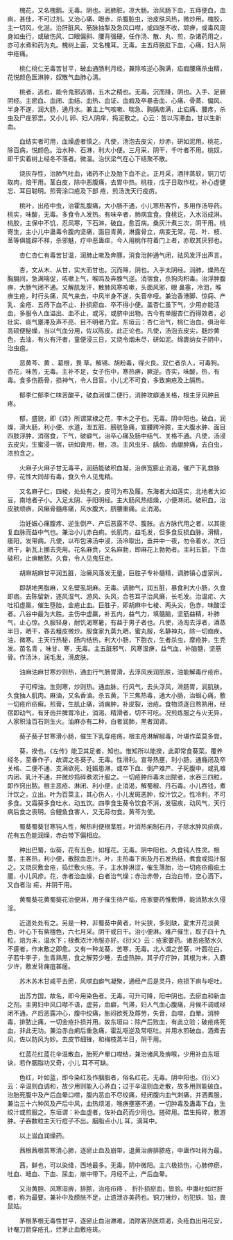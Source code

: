 <!-- { "loadSidebar": true } -->
　　槐花，又名槐鹅。无毒。阴也。润肺脏，凉大肠。治风肠下血，五痔便血，血痢，甚佳，不可过剂。又治心痛、眼赤，杀腹脏虫，治皮肤风热，微炒用。槐胶，主一切风，化涎。治肝脏风、筋脉抽掣及急风口噤，或四肢不收、顽痹，或毒风周身如虫行，或破伤风、口眼偏斜、腰背强硬。任作汤、散、丸、煎，杂诸药用之，亦可水煮和药为丸。槐树上菌，又名槐耳。无毒。主五痔脱肛下血，心痛，妇人阴中疮痛。

　　桃仁桃仁无毒苦甘平，破血通肠利月经，兼除咳逆心胸满，疝瘕腰痛杀虫精，花悦颜色医淋肿，奴散气血肺心清。

　　桃者，逃也，能令鬼邪逃循，五木之精也。无毒。沉而降，阴也。入手、足厥阴经。主瘀血、血闭、血结、血热、血证、血瘕及卒暴击血、心痛、骨蒸、偏风、半身不遂，润大肠，通月水。兼主上气咳嗽、喘急、胸膈痞满，止疝痛、腰疼，杀虫及尸疰邪祟。又小儿 卵、妇人阴痒，捣泥敷之。心云：苦以泻滞血，甘以生新血。

　　血结实者可用，血燥虚者慎之。凡使，汤泡去皮尖，炒赤，研如泥用。桃花，除百病，悦颜色。治水种、石淋，利大小便。三月采，阴干，千叶者不用。桃奴，即干实着树上经冬不落者。微温。治伏梁气在心下结聚不散。

　　烧灰存性，治肺气吐血，诸药不止及胎下血不止。正月采，酒拌蒸软，铜刀切取肉，焙干用。茎白皮，除中恶腹痛，去胃中热。桃枝，戊子日取作枕，补心虚健忘、耳目聪明。煎膏涂口疮及下部 疮，煎汤洗天行疫疠。

　　桃叶，出疮中虫，治霍乱腹痛，大小肠不通，小儿寒热客忤，多用作汤导药。桃实，味酸，无毒。多食令人发热。有味辛者，肺病宜食。食桃讫，入水浴成淋。桃胶，主保中不饥，忍风寒，下石淋，破血，愈百病。桑灰汁煮三次，阴干用。桃寄生，主小儿中蛊毒令腹内坚痛，面目青黄，淋露骨立，病变无常。花、叶、枝、茎等俱能辟不祥，杀邪魅，疗中恶蛊疰，今人用桃作符着门上者，亦取其厌邪也。

　　杏仁杏仁有毒苦甘温，润肺止嗽及奔豚，消食治肿通气闭，祛风发汗出声言。

　　杏，文从木、从甘，实大而甘也。沉而降，阴也。入手太阴经。润肺，燥热在胸膈间，急满喘促，咳嗽上气，喉鸣及奔豚气逆。消宿食，杀狗肉积毒。治浮肿腹痹，大肠气闭不通。又解肌发汗，散肺风寒咳嗽，头面风邪，眼 鼻塞，冷泪，喉痹生疮，时行头痛，风气来去，中风半身不遂，失音卒哑。兼治香港脚、惊痫、产乳、金疮、五痔下血不止、扑损瘀血、卒不得小便。盖杏仁虽下气，少用亦能活血，多服令人血溢出、血不止，或泻，或脐中出物。古今有单服杏仁而得效者，必壮实、痰气壅滞及声不亮、目不明者乃宜。东垣云：杏仁治气，桃仁治血，俱治年高硕便秘燥，当以气血分用，佐以陈皮。此正论也。凡使，汤泡去皮尖，麸炒黄色，去油，有火有汗者，童便浸三日，又烧令烟未尽，研如泥。绵裹纳女子阴中，治虫疽。

　　恶黄芩、黄 、葛根，畏 草。解锡、胡粉毒，得火良。双仁者杀人，可毒狗。杏花，味苦，无毒。主补不足，女子伤中，寒热痹，厥逆。杏实，味酸，热，有毒。食多伤筋骨，损神气，令人目盲。小儿尤不可食，多致痈疮及上膈热。

　　郁李仁郁李仁味苦酸平，破血润燥二便行，消肿攻癖通关格，根主牙风肿且疼。

　　郁，盛貌，即《诗》所谓棠棣之花，李木之子也。无毒。阴中阳也。破血，润燥，滑大肠，利小便、水道，泄五脏、膀胱急痛，宣腰跨冷脓，主大腹水肿、面目四肢浮肿，消宿食，下气，破癖气，治卒心痛及肠中结气、关格不通。凡使，汤浸去皮尖，生蜜浸一宿，研如膏用，根，凉。主风虫牙、龋齿、齿龈肿痛，去白虫，浓煎含之。

　　火麻子火麻子甘无毒平，润肠能破积血凝，治痹宽膨止消渴，催产下乳救脉停，花性大同却有毒，食久令人见鬼精。

　　又名麻子仁，四棱，处处有之，皮可为布及履。东海者大如莲实，北地者大如豆，南地者子小。入足太阴、手阳明经。主大肠风热结燥，小便淋闭。破积血，治皮肤顽痹，风癞骨髓疼痛，风水腹大，脐腰重痛。止消渴。

　　治妊娠心痛腹疼、逆生倒产、产后恶露不尽、腹胀。古方脉代用之者，以其能复血脉而益中气也。兼治小儿赤白痢。长肌肉，益毛发，但多食反损血脉，滑精，痿阳，发带病。凡使，以布包沸汤中浸，汤冷取出，垂井中一夜，勿令着水，次日晒干，新瓦上挪去壳用。花名麻贲，又名麻勃，即麻花上勃勃者。主利五脏，下血破积，止痹散脓。久食，令人见鬼狂走。

　　胡麻胡麻甘平润五脏，治癞风落发无量，巨胜子专补髓精，调肺镇心虚家尚。

　　即胡地黑脂麻，又名壁虱胡麻。无毒。调肺气，润五脏，暴食利大小肠，久食即痞。去陈留新，逐风湿气、游风、头风，合苍耳子治风癞，长毛发。治温疟、大吐扣虚羸，催生堕胎，金疮止血。巨胜子，即胡麻中七棱、两头尖，色赤，味酸涩者。八谷中最为大胜。主伤中虚羸，补五内，益气力，填髓脑，坚筋益精，补肺气，止心惊。久服轻身，耐饥渴寒暑，有益于男子者也。凡使，汤淘去浮者，酒蒸半日，晒干，舂去粗皮微炒。服食家九蒸九晒，蜜丸服，名静神丸，除一切痼疾。油，微寒。主天行热秘，肠内结热，利大小肠，下胞衣，生者杀虫，摩疮肿，生秃发。苗名青 ，味甘、寒，无毒。主五脏邪气、风寒湿痹，益气血，补脑髓，坚筋骨。作汤沐，润毛发，滑皮肤。

　　油麻油麻甘寒炒则热，通血行气肠胃滑，去浮风疾润肌肤，油能解毒疗疮疖。

　　子可榨油。生则寒，炒则热。通血脉，行风气，去头浮风，滑肠胃，润肌肤。久食抽人肌肉。麻油，又名香油。杀五黄，下三焦热毒，通大小肠，治蛔心痛，敷一切疮疖疥癣。煎膏，生肌止痛，消痈肿，补皮裂，治疮。食物须逐日熬熟用，经宿即动气，有牙齿并脾胃冷止，消渴、精滑者，切不可吃。况煎炼服之与火无异，人家积油百石则生火。油麻亦有二种，白者润肺，黑者润肾。

　　葵子葵子甘寒滑小肠，催生下乳穿疮疡，根主疮淋解椒毒，叶堪作菜莫多尝。

　　葵，揆也。《左传》能卫其足者，知也。惟知所以能揆，此即常食葵菜。覆养经冬，至春作子，故谓之冬葵子。无毒。性滑利。宣导热壅，利小肠，通癃闭及卒关格、二便不通、支满欲死、妊娠患淋，或卒下血、倒产难产、子死腹中，或乳难内闭、乳汁不通，并微炒捣碎煮浓汁服之。一切疮肿疖毒未出脓者，水吞三四粒，即作窍出脓。根主恶疮、淋闭、利小便，止消渴，解蜀椒、丹石毒。小儿吞钱，煮汁饮之，立出。叶为百菜主，其心伤人，小儿发斑恶肿，绞汁饮之。性冷利，不可多食。又霜葵多食吐水，动五饮。四季食生葵令饮食不消，发宿疾，动风气，天行病后食之丧明。合鲤鱼食害人，又无蒜勿食。黄芩为使。

　　蜀葵蜀葵甘寒钝人性，解热利便根茎胜，叶消热痢制石丹，子除水肿风疥病，花有五色能润燥，赤白带下偏相应。

　　种出巴蜀，似葵，花有五色，如槿花。无毒。阴中阳也。久食钝人性灵。根茎，主客热，利小便，散脓血恶汁。叶，主热毒下痢及丹石发热结，煮食或捣汁服之。又烧灰敷金疮，捣烂敷火疮。子，主水肿淋涩，催生落胎，治一切疮疥瘢疵土靥，小儿风疹。花，赤者治血燥，白者治气燥；赤治赤带，白治白带，空心酒下。又白者治 疟，并阴干用。

　　黄蜀葵花黄蜀葵花治便淋，用子催生待产临，疮家要药惟敷傅，能消脓水久侵淫。

　　近道处处有之。另是一种，非蜀葵中黄者，叶尖狭，多刻缺，夏末开花淡黄色，叶心下有紫檀色，六七月采。阴干或日干。治小便淋。难产催生，取子四十九粒，焙为末，温水下；根煮浓汁冷服亦好。《衍义》云：疮家要药。诸恶疮脓水久不瘥者，作末敷之即愈。又有一种龙葵，苦寒，无毒。北人谓之苦葵，叶圆花白，子若牛李子，生青熟黑，食之解劳少睡，去虚热肿。其子疗疔肿，其根为末，入麝少许，敷发背痈疽甚瘥。

　　苏木苏木甘咸平去瘀，风噤血癖气凝聚，通经产后是灵丹，疮损下痢与呕吐。

　　出苏方国，故名，即今用染色者。无毒。可升可降，阳中阴也。去瘀血和新血之剂。主男妇中风口噤不语，虚劳，血癖，气滞，妇人气血心腹痛，月候不调或经闭不通。产后恶露冲心，腹中绞痛，胀闷欲死及蓐劳，失音，血噤，血晕。消肿毒，排脓止痛，一切金疮扑损并用。故东垣曰：除产后败血，有此立验；破疮疡死血，非此无功。兼治赤白痢后重急痛，霍乱呕逆及常呕吐。并用水煎破血，酒煮去风，佐以防风为妙。去皮节细锉，和梅枝蒸半日，阴干用。

　　红蓝花红蓝花辛温散血，胎死产晕口噤结，兼治诸风及痹喉，少用补血东垣诀，若作胭脂功又奇，小儿 耳不可缺。

　　色红，叶如蓝，即今染红及作胭脂者，俗名红花。无毒。阴中阳也。《衍义》云：辛温则血调和，故少用则能入心养血；过于辛温则血走散，故多用则能破血。治胎死腹中及产后血晕口噤，腹内恶血不尽绞痛，经闭腹内血气刺痛，并酒煮服，兼治三十六种风及产后中风，血热烦渴，喉痹壅塞不通，一切肿毒及蛊毒下血，生绞汁或煎服之。东垣谓：补血虚者，佐补血药而少用也。搓碎用。苗生捣碎，敷游肿。子吞数粒主天行痘子不出。胭脂点小儿 耳，滴耳中。

　　以上滋血润燥药。

　　茜根茜根苦寒清心肺，逐瘀止血及崩带，退黄治痹排脓疮，中蛊作吐称为最。

　　茜，鲜也，可以染绛，西地最多。无毒。阴中微阳。主六极损伤，心肺停瘀，吐血、衄血、下血、尿血，崩中带下。月经不止，产后血晕。

　　又治黄胆、风寒湿痹，排脓，治疮疖痔 、 折扑损瘀血，皆验。中蛊吐如烂肝者，称为最要。兼补中及膀胱不足，止遗泄亦美药也。铜刀锉炒，勿犯铁、铅，畏鼠姑。

　　茅根茅根无毒性甘平，逐瘀止血治淋难，消除客热医烦渴，灸疮血出用花安，针罨刀箭穿疮孔，烂茅止血敷疮斑。

